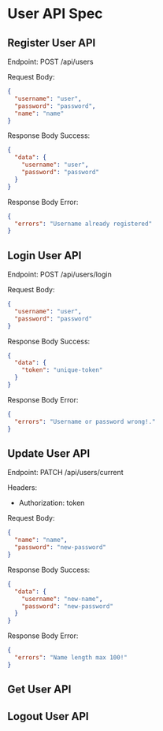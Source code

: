 # User API Spec

## Register User API

Endpoint: POST /api/users

Request Body:

```json
{
  "username": "user",
  "password": "password",
  "name": "name"
}
```

Response Body Success:

```json
{
  "data": {
    "username": "user",
    "password": "password"
  }
}
```

Response Body Error:

```json
{
  "errors": "Username already registered"
}
```

## Login User API

Endpoint: POST /api/users/login

Request Body:

```json
{
  "username": "user",
  "password": "password"
}
```

Response Body Success:

```json
{
  "data": {
    "token": "unique-token"
  }
}
```

Response Body Error:

```json
{
  "errors": "Username or password wrong!."
}
```

## Update User API

Endpoint: PATCH /api/users/current

Headers:

- Authorization: token

Request Body:

```json
{
  "name": "name",
  "password": "new-password"
}
```

Response Body Success:

```json
{
  "data": {
    "username": "new-name",
    "password": "new-password"
  }
}
```

Response Body Error:

```json
{
  "errors": "Name length max 100!"
}
```

## Get User API

## Logout User API

